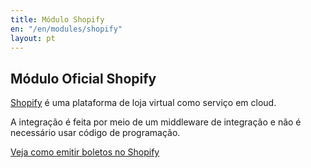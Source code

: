 ```yaml
---
title: Módulo Shopify
en: "/en/modules/shopify"
layout: pt
---
```


## Módulo Oficial Shopify

[Shopify](https://shopify.com/) é uma plataforma de loja virtual como serviço em cloud.

A integração é feita por meio de um middleware de integração e não é necessário usar código de programação.

[Veja como emitir boletos no Shopify](https://suporte.boletosimples.com.br/article/z1k2stf3yt-como-gerar-boleto-registrado-na-shopify-usando-o-boleto-simples)